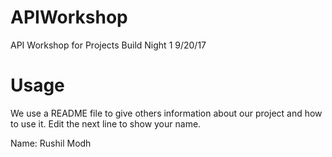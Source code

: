 # APIWorkshop
API Workshop for Projects Build Night 1 9/20/17

# Usage
We use a README file to give others information about our project and how to use it. Edit the next line to show your name.

Name: Rushil Modh